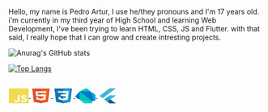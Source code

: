 Hello, my name is Pedro Artur, I use he/they pronouns and I'm 17 years old.
i'm currently in my third year of High School and learning Web Development, I've been trying to learn HTML, CSS, JS and Flutter. 
with that said, I really hope that I can grow and create intresting projects. 


![Anurag's GitHub stats](https://github-readme-stats.vercel.app/api?username=Pedro-Artur-RF&show_icons=true&theme=monokai)

[![Top Langs](https://github-readme-stats.vercel.app/api/top-langs/?username=Pedro-Artur-RF&show_icons=true&theme=monokai)](https://github.com/anuraghazra/github-readme-stats)

<a href= "https://github.com/N0-N4M3-B0Y">
<div dir="auto"><br>
 <img align="center" alt="Motsu-JS" height="30" width="40" src="https://raw.githubusercontent.com/devicons/devicon/master/icons/javascript/javascript-plain.svg" style="max-width: 100%;">
  <img align="center" alt="Motsu-HTML" height="30" width="40" src="https://raw.githubusercontent.com/devicons/devicon/master/icons/html5/html5-original.svg" style="max-width: 100%;">
  <img align="center" alt="Motsu-CSS" height="30" width="40" src="https://raw.githubusercontent.com/devicons/devicon/master/icons/css3/css3-original.svg">
  <img align="center" alt="Motsu-CSS" height="30" width="40" src='https://github.com/devicons/devicon/blob/master/icons/dart/dart-original.svg'>
  <img align="center" alt="Motsu-CSS" height="30" width="40" src='https://github.com/devicons/devicon/blob/master/icons/flutter/flutter-original.svg'>
 
 
</div>
<h2 dir="auto"></h2>
</a>
